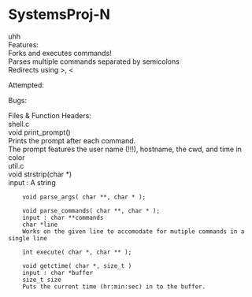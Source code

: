 # SystemsProj-N

uhh  
Features:  
	Forks and executes commands!  
	Parses multiple commands separated by semicolons  
	Redirects using >, <  
	

Attempted:  
	 
Bugs:  
	
        
	
Files & Function Headers:  
shell.c  
        void print_prompt()  
        Prints the prompt after each command.  
        The prompt features the user name (!!!), hostname, the cwd, and time in color  
util.c  
        void strstrip(char *)  
        input : A string  
        
        void parse_args( char **, char * );  
        
        void parse_commands( char **, char * );  
        input : char **commands   
        char *line  
        Works on the given line to accomodate for mutiple commands in a single line  
        
        int execute( char *, char ** );   
          
        void getctime( char *, size_t )  
        input : char *buffer  
        size_t size  
        Puts the current time (hr:min:sec) in to the buffer.  
